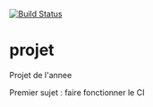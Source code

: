 [![Build Status](https://travis-ci.org/LPA2-Automne2016/projet.svg?branch=master)](https://travis-ci.org/LPA2-Automne2016/projet)

# projet
Projet de l'annee

Premier sujet : faire fonctionner le CI
